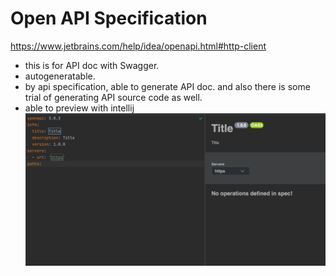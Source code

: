 # Open API Specification

https://www.jetbrains.com/help/idea/openapi.html#http-client
- this is for API doc with Swagger.
- autogeneratable.
- by api specification, able to generate API doc. and also there is some trial of generating API source code as well.
- able to preview with intellij
![img.png](img.png)